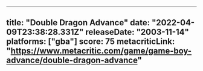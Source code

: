 
---
title: "Double Dragon Advance"
date: "2022-04-09T23:38:28.331Z"
releaseDate: "2003-11-14"
platforms: ["gba"]
score: 75
metacriticLink: "https://www.metacritic.com/game/game-boy-advance/double-dragon-advance"
---
